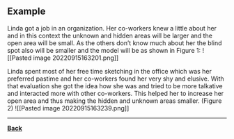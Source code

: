 ## Example
Linda got a job in an organization. Her co-workers knew a little about her and in this context the unknown and hidden areas will be larger and the open area will be small. As the others don’t know much about her the blind spot also will be smaller and the model will be as shown in Figure 1:
![[Pasted image 20220915163201.png]]

Linda spent most of her free time sketching in the office which was her preferred pastime and her co-workers found her very shy and elusive. With that evaluation she got the idea how she was and tried to be more talkative and interacted more with other co-workers. This helped her to increase her open area and thus making the hidden and unknown areas smaller. (Figure 2)
![[Pasted image 20220915163239.png]]


---
**[Back](PSYCHJOHARI.md)**